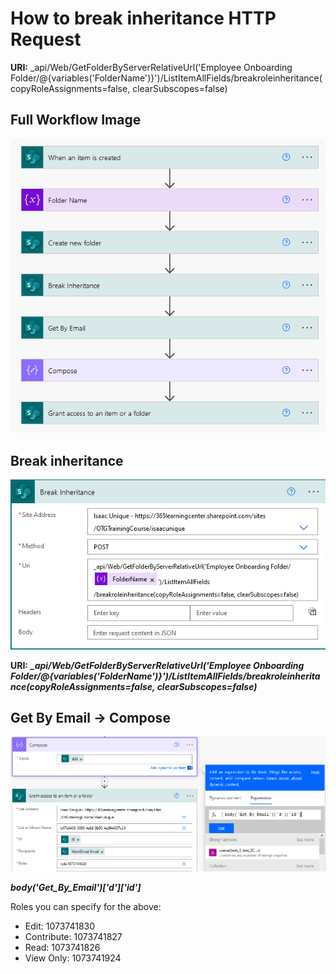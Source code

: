 # How to break inheritance HTTP Request
**URI:** _api/Web/GetFolderByServerRelativeUrl('Employee Onboarding Folder/@{variables('FolderName')}')/ListItemAllFields/breakroleinheritance(copyRoleAssignments=false, clearSubscopes=false)
## Full Workflow Image
![uri](https://github.com/isogunro/power-automate-http/blob/main/images/FolderBrkInheritance.PNG)

## Break inheritance
![uri](https://github.com/isogunro/power-automate-http/blob/main/images/BreakInheritance.png)

**URI:** ***_api/Web/GetFolderByServerRelativeUrl('Employee Onboarding Folder/@{variables('FolderName')}')/ListItemAllFields/breakroleinheritance(copyRoleAssignments=false, clearSubscopes=false)***


## Get By Email -> Compose
![uri](https://github.com/isogunro/power-automate-http/blob/main/images/Compose-getPrincipalID_2.PNG)

***body('Get_By_Email')['d']['id']***

Roles you can specify for the above:
- Edit: 1073741830
- Contribute: 1073741827
- Read: 1073741826
- View Only: 1073741924
